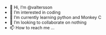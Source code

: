 - 👋 Hi, I’m @valtersson
- 👀 I’m interested in coding
- 🌱 I’m currently learning python and Monkey C
- 💞️ I’m looking to collaborate on nothing
- 📫 How to reach me ... 

<!---
valtersson/valtersson is a ✨ special ✨ repository because its `README.md` (this file) appears on your GitHub profile.
You can click the Preview link to take a look at your changes.
--->
